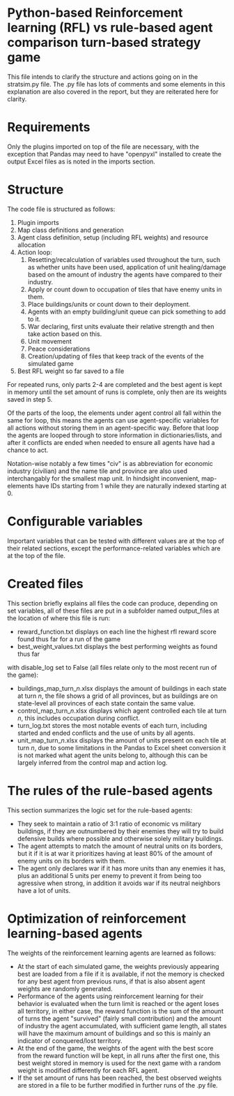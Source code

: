 # Python-based Reinforcement learning (RFL) vs rule-based agent comparison turn-based strategy game
This file intends to clarify the structure and actions going on in the stratsim.py file. The .py file has lots of comments and some elements in this explanation are also covered in the report, but they are reiterated here for clarity.

# Requirements
Only the plugins imported on top of the file are necessary, with the exception that Pandas may need to have "openpyxl" installed to create the output Excel files as is noted in the imports section.

# Structure
The code file is structured as follows:
1. Plugin imports
2. Map class definitions and generation
3. Agent class definition, setup (including RFL weights) and resource allocation
4. Action loop:
	1. Resetting/recalculation of variables used throughout the turn, such as whether units have been used, application of unit healing/damage based on the amount of industry the agents have compared to their industry.
	2. Apply or count down to occupation of tiles that have enemy units in them.
 	3. Place buildings/units or count down to their deployment.
	4. Agents with an empty building/unit queue can pick something to add to it.
	5. War declaring, first units evaluate their relative strength and then take action based on this.
	6. Unit movement
	7. Peace considerations
	8. Creation/updating of files that keep track of the events of the simulated game
5. Best RFL weight so far saved to a file

For repeated runs, only parts 2-4 are completed and the best agent is kept in memory until the set amount of runs is complete, only then are its weights saved in step 5.

Of the parts of the loop, the elements under agent control all fall within the same for loop, this means the agents can use agent-specific variables for all actions without storing them in an agent-specific way. Before that loop the agents are looped through to store information in dictionaries/lists, and after it conflicts are ended when needed to ensure all agents have had a chance to act.

Notation-wise notably a few times "civ" is as abbreviation for economic industry (civilian) and the name tile and province are also used interchangably for the smallest map unit. In hindsight inconvenient, map-elements have IDs starting from 1 while they are naturally indexed starting at 0.

# Configurable variables
Important variables that can be tested with different values are at the top of their related sections, except the performance-related variables which are at the top of the file.

# Created files
This section briefly explains all files the code can produce, depending on set variables, all of these files are put in a subfolder named output_files at the location of where this file is run:

- reward_function.txt displays on each line the highest rfl reward score found thus far for a run of the game
- best_weight_values.txt displays the best performing weights as found thus far

with disable_log set to False (all files relate only to the most recent run of the game):
- buildings_map_turn_*n*.xlsx displays the amount of buildings in each state at turn *n*, the file shows a grid of all provinces, but as buildings are on state-level all provinces of each state contain the same value.
- control_map_turn_*n*.xlsx displays which agent controlled each tile  at turn *n*, this includes occupation during conflict.
- turn_log.txt stores the most notable events of each turn, including started and ended conflicts and the use of units by all agents.
- unit_map_turn_*n*.xlsx displays the amount of units present on each tile at turn *n*, due to some limitations in the Pandas to Excel sheet conversion it is not marked what agent the units belong to, although this can be largely inferred from the control map and action log.

# The rules of the rule-based agents
This section summarizes the logic set for the rule-based agents:
- They seek to maintain a ratio of 3:1 ratio of economic vs military buildings, if they are outnumbered by their enemies they will try to build defensive builds where possible and otherwise solely military buildings.
- The agent attempts to match the amount of neutral units on its borders, but it if it is at war it prioritizes having at least 80% of the amount of enemy units on its borders with them.
- The agent only declares war if it has more units than any enemies it has, plus an additional 5 units per enemy to prevent it from being too agressive when strong, in addition it avoids war if its neutral neighbors have a lot of units.

# Optimization of reinforcement learning-based agents
The weights of the reinforcement learning agents are learned as follows:
- At the start of each simulated game, the weights previously appearing best are loaded from a file if it is available, if not the memory is checked for any best agent from previous runs, if that is also absent agent weights are randomly generated.
- Performance of the agents using reinforcement learning for their behavior is evaluated when the turn limit is reached or the agent loses all territory, in either case, the reward function is the sum of the amount of turns the agent "survived" (fairly small contribution) and the amount of industry the agent accumulated, with sufficient game length, all states will have the maximum amount of buildings and so this is mainly an indicator of conquered/lost territory.
- At the end of the game, the weights of the agent with the best score from the reward function will be kept, in all runs after the first one, this best weight stored in memory is used for the next game with a random weight is modified differently for each RFL agent.
- If the set amount of runs has been reached, the best observed weights are stored in a file to be further modified in further runs of the .py file.
